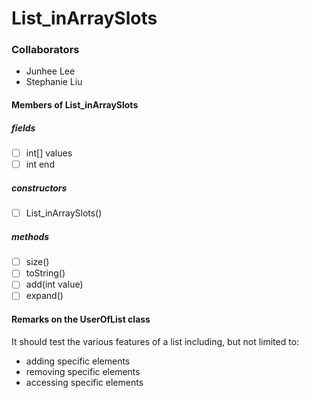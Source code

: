 # List_inArraySlots
### Collaborators
- Junhee Lee
- Stephanie Liu

#### Members of List_inArraySlots
##### fields
 - [ ] int[] values
 - [ ] int end
##### constructors
 - [ ] List_inArraySlots()
##### methods
 - [ ] size()
 - [ ] toString()
 - [ ] add(int value)
 - [ ] expand()

#### Remarks on the UserOfList class
It should test the various features of a list
including, but not limited to:
 - adding specific elements
 - removing specific elements
 - accessing specific elements
